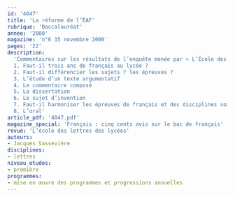 ```yaml
---
id: '4047'
title: 'La réforme de l’ÉAF'
rubrique: 'Baccalauréat'
annee: '2000'
magazine: 'n°6 15 novembre 2000'
pages: '22'
description: 
  'Commentaires sur les résultats de l’enquête menée par « L’École des lettres » sur la réforme de l’Épreuve Anticipée de Français…
  1. Faut-il trois ans de français au lycée ?
  2. Faut-il différencier les sujets ? les épreuves ?
  3. L’étude d’un texte argumentatif
  4. Le commentaire composé
  5. La dissertation
  6. Le sujet d’invention
  7. Faut-il harmoniser les épreuves de français et des disciplines voisines ?
  8. L’oral'
article_pdf: '4047.pdf'
magazine_special: 'Français : cinq cents avis sur le bac de français'
revue: 'L’école des lettres des lycées'
auteurs:
- Jacques Vassevière
disciplines:
- lettres
niveau_etudes:
- première
programmes:
- mise en œuvre des programmes et progressions annuelles
---
```

